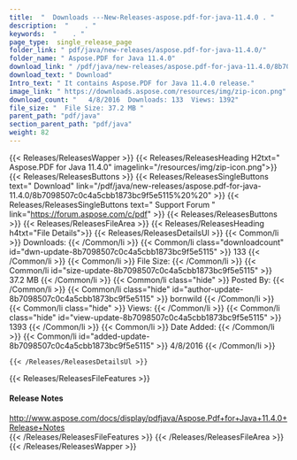 ```yaml
---
title:  "  Downloads ---New-Releases-aspose.pdf-for-java-11.4.0 . " 
description:  "    . " 
keywords:  "    . " 
page_type:  single_release_page
folder_link: " pdf/java/new-releases/aspose.pdf-for-java-11.4.0/"
folder_name: " Aspose.PDF for Java 11.4.0"
download_link: " /pdf/java/new-releases/aspose.pdf-for-java-11.4.0/8b7098507c0c4a5cbb1873bc9f5e5115"
download_text: " Download"
Intro_text: " It contains Aspose.PDF for Java 11.4.0 release."
image_link: " https://downloads.aspose.com/resources/img/zip-icon.png"
download_count: "   4/8/2016  Downloads: 133  Views: 1392"
file_size: "  File Size: 37.2 MB "
parent_path: "pdf/java"
section_parent_path: "pdf/java"
weight: 82 
---
```


{{< Releases/ReleasesWapper >}}
  {{< Releases/ReleasesHeading H2txt=" Aspose.PDF for Java 11.4.0" imagelink="/resources/img/zip-icon.png">}}
  {{< Releases/ReleasesButtons >}}
    {{< Releases/ReleasesSingleButtons text=" Download" link="/pdf/java/new-releases/aspose.pdf-for-java-11.4.0/8b7098507c0c4a5cbb1873bc9f5e5115%20%20" >}}
    {{< Releases/ReleasesSingleButtons text=" Support Forum " link="https://forum.aspose.com/c/pdf" >}}
  {{< Releases/ReleasesButtons >}}
  {{< Releases/ReleasesFileArea >}}
    {{< Releases/ReleasesHeading h4txt="File Details">}}
    {{< Releases/ReleasesDetailsUl >}}
            {{< Common/li  >}} Downloads: {{< /Common/li >}} 
      {{< Common/li class="downloadcount" id="dwn-update-8b7098507c0c4a5cbb1873bc9f5e5115" >}} 133 {{< /Common/li >}} 
      {{< Common/li  >}} File Size: {{< /Common/li >}} 
      {{< Common/li id="size-update-8b7098507c0c4a5cbb1873bc9f5e5115" >}} 37.2 MB {{< /Common/li >}} 
      {{< Common/li  class="hide" >}} Posted By: {{< /Common/li >}} 
      {{< Common/li class="hide" id="author-update-8b7098507c0c4a5cbb1873bc9f5e5115" >}} bornwild {{< /Common/li >}} 
      {{< Common/li class="hide"  >}} Views: {{< /Common/li >}} 
      {{< Common/li class="hide" id="view-update-8b7098507c0c4a5cbb1873bc9f5e5115" >}} 1393 {{< /Common/li >}} 
      {{< Common/li  >}} Date Added: {{< /Common/li >}} 
      {{< Common/li id="added-update-8b7098507c0c4a5cbb1873bc9f5e5115" >}} 4/8/2016 {{< /Common/li >}} 

    {{< /Releases/ReleasesDetailsUl >}}

  {{< Releases/ReleasesFileFeatures >}}
      <h4>Release Notes</h4><div><a href="http://www.aspose.com/docs/display/pdfjava/Aspose.Pdf+for+Java+11.4.0+Release+Notes">http://www.aspose.com/docs/display/pdfjava/Aspose.Pdf+for+Java+11.4.0+Release+Notes</a></div>
  {{< /Releases/ReleasesFileFeatures >}}
 {{< /Releases/ReleasesFileArea >}}
{{< /Releases/ReleasesWapper >}}


